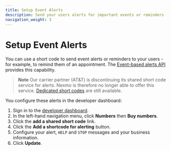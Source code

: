 ```yaml
---
title: Setup Event Alerts
description: Send your users alerts for important events or reminders
navigation_weight: 3
---
```


# Setup Event Alerts

You can use a short code to send event alerts or reminders to your users - for example, to remind them of an appointment. The [Event-based alerts API](/api/sms/us-short-codes/alerts/sending) provides this capability. 

> **Note** Our carrier partner (AT&T) is discontinuing its shared short code service for alerts. Nexmo is therefore no longer able to offer this service. [Dedicated short codes](https://www.nexmo.com/platform/short-codes) are still available.

You configure these alerts in the developer dashboard:

1. Sign in to the [developer dashboard](https://dashboard.nexmo.com).
2. In the left-hand navigation menu, click **Numbers** then **Buy numbers**.
3. Click the **add a shared short code** link.
4. Click the **Add a shortcode for alerting** button.
5. Configure your alert, `HELP` and `STOP` messages and your business information.
6. Click **Update**.